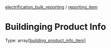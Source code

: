 


  
[electrification_bulk_reporting](electrification_bulk_reporting.md) / [reporting_item](reporting_item.md)
# Buildinging Product Info
  
Type: array[[building_product_info_item](building_product_info_item.md)]